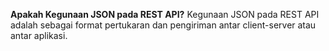 **Apakah Kegunaan JSON pada REST API?**
Kegunaan JSON pada REST API adalah sebagai format pertukaran dan pengiriman antar client-server atau antar aplikasi.
